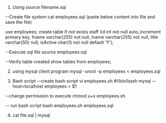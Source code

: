 1. Using source filename.sql

--Create file 
system cat employees.sql (paste below content into file and save the file)

use employees;
create table if not exists staff (id int not null auto_increment primary key, fname varchar(255) not null, lname varchar(255) not null, title varchar(50) null, isActive char(1) not null default 'Y');

--Execute sql file
source employees.sql

--Verify table created 
show tables from employees;

2. using mysql client program
mysql -uroot -p employees < employees.sql

3. Bash script
--create bash script
vi employees.sh 
#!/bin/bash
mysql --host=localhost employees < $1

--change permission to execute
chmod u+x employees.sh

-- run bash script
bash employees.sh employees.sql

4. cat file.sql | mysql